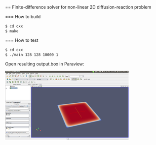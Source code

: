 == Finite-difference solver for non-linear 2D diffusion-reaction problem

=== How to build

```
$ cd cxx
$ make
```

=== How to test

```
$ cd cxx
$ ./main 128 128 10000 1
```

Open resulting output.box in Paraview:

![paraview.png](images/paraview.png)
